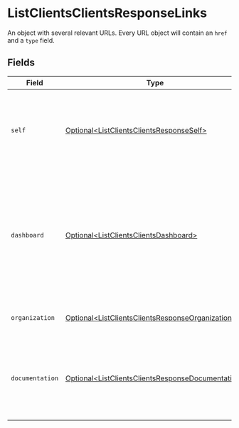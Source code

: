 # ListClientsClientsResponseLinks

An object with several relevant URLs. Every URL object will contain an `href` and a `type` field.


## Fields

| Field                                                                                                                                    | Type                                                                                                                                     | Required                                                                                                                                 | Description                                                                                                                              |
| ---------------------------------------------------------------------------------------------------------------------------------------- | ---------------------------------------------------------------------------------------------------------------------------------------- | ---------------------------------------------------------------------------------------------------------------------------------------- | ---------------------------------------------------------------------------------------------------------------------------------------- |
| `self`                                                                                                                                   | [Optional\<ListClientsClientsResponseSelf>](../../models/operations/ListClientsClientsResponseSelf.md)                                   | :heavy_minus_sign:                                                                                                                       | In v2 endpoints, URLs are commonly represented as objects with an `href` and `type` field.                                               |
| `dashboard`                                                                                                                              | [Optional\<ListClientsClientsDashboard>](../../models/operations/ListClientsClientsDashboard.md)                                         | :heavy_minus_sign:                                                                                                                       | Direct link to the onboarding process in the Mollie dashboard. The merchant can be redirected to this page to<br/>complete their onboarding. |
| `organization`                                                                                                                           | [Optional\<ListClientsClientsResponseOrganization>](../../models/operations/ListClientsClientsResponseOrganization.md)                   | :heavy_minus_sign:                                                                                                                       | The API resource URL of the organization.                                                                                                |
| `documentation`                                                                                                                          | [Optional\<ListClientsClientsResponseDocumentation>](../../models/operations/ListClientsClientsResponseDocumentation.md)                 | :heavy_minus_sign:                                                                                                                       | In v2 endpoints, URLs are commonly represented as objects with an `href` and `type` field.                                               |